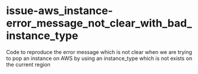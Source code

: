 # issue-aws_instance-error_message_not_clear_with_bad_instance_type
Code to reproduce the error message which is not clear when we are trying to pop an instance on AWS by using an instance_type which is not exists on the current region
